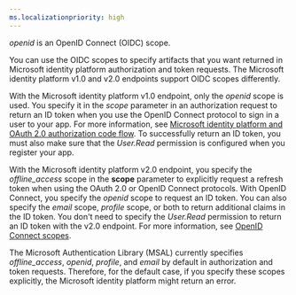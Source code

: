 ```yaml
---
ms.localizationpriority: high
---
```


<!-- markdownlint-disable MD002 MD041 -->

*openid* is an OpenID Connect (OIDC) scope.

You can use the OIDC scopes to specify artifacts that you want returned in Microsoft identity platform authorization and token requests. The Microsoft identity platform v1.0 and v2.0 endpoints support OIDC scopes differently.

With the Microsoft identity platform v1.0 endpoint, only the *openid* scope is used. You specify it in the *scope* parameter in an authorization request to return an ID token when you use the OpenID Connect protocol to sign in a user to your app. For more information, see [Microsoft identity platform and OAuth 2.0 authorization code flow](/entra/identity-platform/v2-oauth2-auth-code-flow). To successfully return an ID token, you must also make sure that the *User.Read* permission is configured when you register your app.

With the Microsoft identity platform v2.0 endpoint, you specify the *offline_access* scope in the **scope** parameter to explicitly request a refresh token when using the OAuth 2.0 or OpenID Connect protocols. With OpenID Connect, you specify the *openid* scope to request an ID token. You can also specify the *email* scope, *profile* scope, or both to return additional claims in the ID token. You don't need to specify the *User.Read* permission to return an ID token with the v2.0 endpoint. For more information, see [OpenID Connect scopes](/entra/identity-platform/scopes-oidc#openid-connect-scopes).

The Microsoft Authentication Library (MSAL) currently specifies *offline_access*, *openid*, *profile*, and *email* by default in authorization and token requests. Therefore, for the default case, if you specify these scopes explicitly, the Microsoft identity platform might return an error.